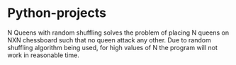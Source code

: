 # Python-projects
N Queens with random shuffling solves the problem of placing N queens on NXN chessboard such that no queen attack any other. Due to random shuffling algorithm being used, for high values of N the program will not work in reasonable time.
